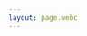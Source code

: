 ```yaml
---
layout: page.webc
---
```


<script webc:type="render" webc:is="template"> function() {
  const key = this.config.openAIAPIKey;
  return `<chat key="${key}" webc:nokeep></chat>`
}
</script>
